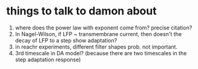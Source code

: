 # things to talk to damon about 

1. where does the power law with exponent come from? precise citation? 
2. In Nagel-Wilson, if LFP ~ transmembrane current, then doesn't the decay of LFP to a step show adaptation?
3. in reachr experiments, different filter shapes prob. not important. 
4. 3rd timescale in DA model? (because there are two timescales in the step adaptation response)